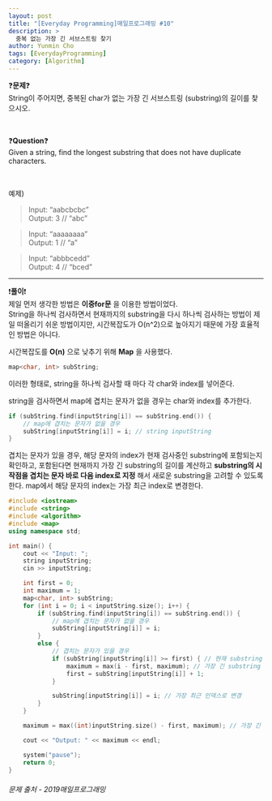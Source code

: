 ```yaml
---
layout: post
title: "[Everyday Programming]매일프로그래밍 #10"
description: >
  중복 없는 가장 긴 서브스트링 찾기
author: Yunmin Cho
tags: [EverydayProgramming]
category: [Algorithm]
---
```


❓__문제__❓  
String이 주어지면, 중복된 char가 없는 가장 긴 서브스트링 (substring)의 길이를 찾으시오. 

<br/>

❓__Question__❓  
Given a string, find the longest substring that does not have duplicate characters.

<br/>

예제)
> Input: “aabcbcbc”  
  Output: 3 // “abc”

> Input: “aaaaaaaa”  
  Output: 1 // “a”

> Input: “abbbcedd”  
  Output: 4 // “bced”
  

* * *

❗__풀이__❗  
제일 먼저 생각한 방법은 __이중for문__ 을 이용한 방법이었다.  
String을 하나씩 검사하면서 현재까지의 substring을 다시 하나씩 검사하는 방법이 제일 떠올리기 쉬운 방법이지만, 시간복잡도가 O(n^2)으로 높아지기 때문에 가장 효율적인 방법은 아니다.

시간복잡도를 __O(n)__ 으로 낮추기 위해 __Map__ 을 사용했다.
~~~c++
map<char, int> subString;
~~~
이러한 형태로, string을 하나씩 검사할 때 마다 각 char와 index를 넣어준다.

string을 검사하면서 map에 겹치는 문자가 없을 경우는 char와 index를 추가한다.
~~~c++
if (subString.find(inputString[i]) == subString.end()) { 
	// map에 겹치는 문자가 없을 경우
	subString[inputString[i]] = i; // string inputString
}
~~~

겹치는 문자가 있을 경우, 해당 문자의 index가 현재 검사중인 substring에 포함되는지 확인하고, 포함된다면 현재까지 가장 긴 substring의 길이를 계산하고 __substring의 시작점을 겹치는 문자 바로 다음 index로 지정__ 해서 새로운 substring을 고려할 수 있도록 한다. map에서 해당 문자의 index는 가장 최근 index로 변경한다.

~~~c++
#include <iostream>
#include <string>
#include <algorithm>
#include <map>
using namespace std;

int main() {
	cout << "Input: ";
	string inputString;
	cin >> inputString;

	int first = 0;
	int maximum = 1;
	map<char, int> subString;
	for (int i = 0; i < inputString.size(); i++) {
		if (subString.find(inputString[i]) == subString.end()) { 
			// map에 겹치는 문자가 없을 경우
			subString[inputString[i]] = i;
		}
		else {
			// 겹치는 문자가 있을 경우
			if (subString[inputString[i]] >= first) { // 현재 substring 안에 포함되는 문자인지
				maximum = max(i - first, maximum); // 가장 긴 substring 길이 갱신
				first = subString[inputString[i]] + 1;
			}

			subString[inputString[i]] = i; // 가장 최근 인덱스로 변경
		}
	}

	maximum = max((int)inputString.size() - first, maximum); // 가장 긴 substring 길이 갱신

	cout << "Output: " << maximum << endl;

	system("pause");
	return 0;
}
~~~

###### *문제 출처 - 2019매일프로그래밍*